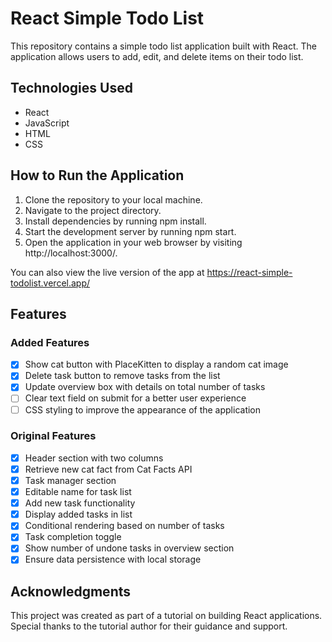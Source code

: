# React Simple Todo List
This repository contains a simple todo list application built with React. The application allows users to add, edit, and delete items on their todo list.

## Technologies Used
- React
- JavaScript
- HTML
- CSS

## How to Run the Application
1. Clone the repository to your local machine.
2. Navigate to the project directory.
3. Install dependencies by running npm install.
4. Start the development server by running npm start.
5. Open the application in your web browser by visiting http://localhost:3000/.

You can also view the live version of the app at https://react-simple-todolist.vercel.app/

## Features
### Added Features
- [x] Show cat button with PlaceKitten to display a random cat image
- [x] Delete task button to remove tasks from the list
- [x] Update overview box with details on total number of tasks
- [ ] Clear text field on submit for a better user experience
- [ ] CSS styling to improve the appearance of the application

### Original Features
- [x] Header section with two columns
- [X] Retrieve new cat fact from Cat Facts API
- [x] Task manager section
- [x] Editable name for task list
- [x] Add new task functionality
- [x] Display added tasks in list
- [x] Conditional rendering based on number of tasks
- [x] Task completion toggle
- [x] Show number of undone tasks in overview section
- [X] Ensure data persistence with local storage

## Acknowledgments
This project was created as part of a tutorial on building React applications. Special thanks to the tutorial author for their guidance and support.
